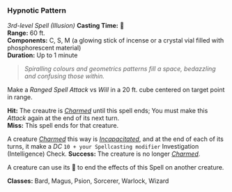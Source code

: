 ### Hypnotic Pattern
*3rd-level Spell (Illusion)*
**Casting Time:** 🔷  
**Range:** 60 ft.  
**Components:** C, S, M (a glowing stick of incense or a crystal vial filled with phosphorescent material)  
**Duration:** Up to 1 minute  

> *Spiralling colours and geometrics patterns fill a space, bedazzling and confusing those within.*

Make a *Ranged Spell Attack* vs *Will* in a 20 ft. cube centered on target point in range.

**Hit:** The creautre is *[Charmed]* until this spell ends; You must make this *Attack* again at the end of its next turn.  
**Miss:** This spell ends for that creature.  

A creature *[Charmed]* this way is *[Incapacitated]*, and at the end of each of its turns, it make a *DC* `10 + your Spellcasting modifier` Investigation (Intelligence) Check. **Success:** The creature is no longer *[Charmed]*.

A creature can use its 🔷 to end the effects of this Spell on another creature.

**Classes:** Bard, Magus, Psion, Sorcerer, Warlock, Wizard

[Charmed]: ../../Rules/Conditions/Charmed.md
[Incapacitated]: ../../Rules/Conditions/Incapacitated.md
